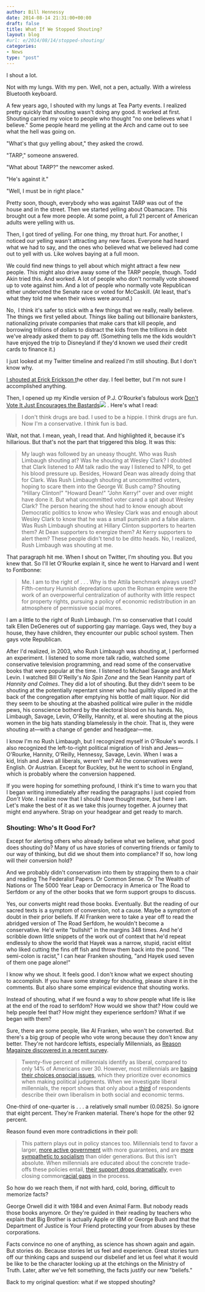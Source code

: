 ```yaml
---
author: Bill Hennessy
date: 2014-08-14 21:31:00+00:00
draft: false
title: What If We Stopped Shouting?
layout: blog
#url: e/2014/08/14/stopped-shouting/
categories:
- News
type: "post"
---
```


I shout a lot.

Not with my lungs. With my pen. Well, not a pen, actually. With a wireless Bluetooth keyboard.

A few years ago, I shouted with my lungs at Tea Party events. I realized pretty quickly that shouting wasn't doing any good. It worked at first. Shouting carried my voice to people who thought "no one believes what I believe." Some people heard me yelling at the Arch and came out to see what the hell was going on.

"What's that guy yelling about," they asked the crowd.

"TARP," someone answered.

"What about TARP?" the newcomer asked.

"He's against it."

"Well, I must be in right place."

Pretty soon, though, everybody who was against TARP was out of the house and in the street. Then we started yelling about Obamacare. This brought out a few more people. At some point, a full 21 percent of American adults were yelling with us.

Then, I got tired of yelling. For one thing, my throat hurt. For another, I noticed our yelling wasn't attracting any new faces. Everyone had heard what we had to say, and the ones who believed what we believed had come out to yell with us. Like wolves baying at a full moon.

We could find new things to yell about which might attract a few new people. This might also drive away some of the TARP people, though. Todd Akin tried this. And worked. A lot of people who don't normally vote showed up to vote against him. And a lot of people who normally vote Republican either undervoted the Senate race or voted for McCaskill. (At least, that's what they told me when their wives were around.)

No,  I think it's safer to stick with a few things that we really, really believe. The things we first yelled about. Things like bailing out billionaire banksters, nationalizing private companies that make cars that kill people, and borrowing trillions of dollars to distract the kids from the trillions in debt we've already asked them to pay off. (Something tells me the kids wouldn't have enjoyed the trip to Disneyland if they'd known we used _their_ credit cards to finance it.)

I just looked at my Twitter timeline and realized I'm still shouting. But I don't know why.

[I shouted at Erick Erickson t](https://hennessysview.com/2014/08/09/erick-erickson-reince-priebus/)he other day. I feel better, but I'm not sure I accomplished anything.

Then, I opened up my Kindle version of P.J. O'Rourke's fabulous work [Don't Vote It Just Encourages the Bastards](https://www.amazon.com/gp/product/0802145434/ref=as_li_tl?ie=UTF8&camp=1789&creative=390957&creativeASIN=0802145434&linkCode=as2&tag=hennesssview-20)![](https://ir-na.amazon-adsystem.com/e/ir?t=hennesssview-20&l=as2&o=1&a=0802145434)
. Here's what I read:



> I don't think drugs are bad. I used to be a hippie. I think drugs are fun. Now I'm a conservative. I think fun is bad.



Wait, not that. I mean, yeah, I read that. And highlighted it, because it's hillarious. But that's not the part that triggered this blog. It was this:



> My laugh was followed by an uneasy thought. Who was Rush Limbaugh shouting at? Was he shouting at Wesley Clark? I doubted that Clark listened to AM talk radio the way I listened to NPR, to get his blood pressure up. Besides, Howard Dean was already doing that for Clark. Was Rush Limbaugh shouting at uncommitted voters, hoping to scare them into the George W. Bush camp? Shouting "Hillary Clinton!" "Howard Dean!" "John Kerry!" over and over might have done it. But what uncommitted voter cared a spit about Wesley Clark? The person hearing the shout had to know enough about Democratic politics to know who Wesley Clark was and enough about Wesley Clark to know that he was a small pumpkin and a false alarm. Was Rush Limbaugh shouting at Hillary Clinton supporters to hearten them? At Dean supporters to energize them? At Kerry supporters to alert them? These people didn't tend to be ditto heads. No, I realized, Rush Limbaugh was shouting at me.



That paragraph hit me. When I shout on Twitter, I'm shouting you. But you knew that. So I'll let O'Rourke explain it, since he went to Harvard and I went to Fontbonne:



> Me. I am to the right of . . . Why is the Attila benchmark always used? Fifth-century Hunnish depredations upon the Roman empire were the work of an overpowerful centralization of authority with little respect for property rights, pursuing a policy of economic redistribution in an atmosphere of permissive social mores.

I am a little to the right of Rush Limbaugh. I'm so conservative that I could talk Ellen DeGeneres out of supporting gay marriage. Gays wed, they buy a house, they have children, they encounter our public school system. Then gays vote Republican.

After I'd realized, in 2003, who Rush Limbaugh was shouting at, I performed an experiment. I listened to some more talk radio, watched some conservative television programming, and read some of the conservative books that were popular at the time. I listened to Michael Savage and Mark Levin. I watched Bill O'Reilly's _No Spin Zone_ and the Sean Hannity part of _Hannity and Colmes_. They did a lot of shouting. But they didn't seem to be shouting at the potentially repentant sinner who had guiltily slipped in at the back of the congregation after emptying his bottle of malt liquor. Nor did they seem to be shouting at the abashed political wire puller in the middle pews, his conscience botherd by the electoral blood on his hands. No, Limbaugh, Savage, Levin, O'Reilly, Hannity, et al. were shouting at the pious women in the big hats standing blamelessly in the choir. That is, they were shouting at—with a change of gender and headgear—me.



I know I'm no Rush Limbaugh, but I recognized myself in O'Rouke's words. I also recognized the left-to-right political migration of Irish and Jews—O'Rourke, Hannity, O'Reilly, Hennessy, Savage, Levin. When I was a kid, Irish and Jews all liberals, weren't we? All the conservatives were English. Or Austrian. Except for Buckley, but he went to school in England, which is probably where the conversion happened.

If you were hoping for something profound, I think it's time to warn you that I began writing immediately after reading the paragraphs I just copied from _Don't Vote_. I realize now that I should have thought more, but here I am. Let's make the best of it as we take this journey together. A journey that might end anywhere. Strap on your headgear and get ready to march.



### Shouting: Who's It Good For?



Except for alerting others who already believe what we believe, what good does shouting do? Many of us have stories of converting friends or family to our way of thinking, but did we shout them into compliance? If so, how long will their conversion hold?

And we probably didn't conservatism into them by strapping them to a chair and reading The Federalist Papers. Or Common Sense. Or The Wealth of Nations or The 5000 Year Leap or Democracy in America or The Road to Serfdom or any of the other books that we form support groups to discuss.

Yes, our converts might read those books. Eventually. But the reading of our sacred texts is a symptom of conversion, not a cause. Maybe a symptom of doubt in their prior beliefs. If Al Franken were to take a year off to read the abridged version of The Road Serfdom, he wouldn't become a conservative. He'd write "bullshit" in the margins 348 times. And he'd scribble down little snippets of the work out of context that he'd repeat endlessly to show the world that Hayek was a narrow, stupid, racist elitist who liked cutting the fins off fish and throw them back into the pond. "The semi-colon is racist," I can hear Franken shouting, "and Hayek used seven of them one page alone!"

I know why we shout. It feels good. I don't know what we expect shouting to accomplish. If you have some strategy for shouting, please share it in the comments. But also share some empirical evidence that shouting works.

Instead of shouting, what if we found a way to _show_ people what life is like at the end of the road to serfdom? How would we show that? How could we help people feel that? How might they experience serfdom? What if we began with them?

Sure, there are some people, like Al Franken, who won't be converted. But there's a big group of people who vote wrong because they don't know any better. They're not hardcore leftists, especially Millennials, as [Reason Magainze discovered in a recent survey](https://reason.com/poll).



> 

> 
> Twenty-five percent of millennials identify as liberal, compared to only 14% of Americans over 30. However, most millennials are [basing their choices on](https://reason.com/poll/2014/07/16/millennials-arent-more-democratictheyre)[social issues](https://reason.com/poll/2014/07/17/social-issues-not-economics-largely-defi), which they prioritize over economics when making political judgments. When we investigate liberal millennials, the report shows that only about a [third](https://reason.com/poll/2014/07/17/social-issues-not-economics-largely-defi) of respondents describe their own liberalism in both social and economic terms.
> 
> 




One-third of one-quarter is . . . a relatively small number (0.0825). So ignore that eight percent. They're Franken material. There's hope for the other 92 percent.

Reason found even more contradictions in their poll:



> This pattern plays out in policy stances too. Millennials tend to favor a larger, [more active government](https://reason.com/poll/2014/07/10/what-millennials-think-government-should) with more guarantees, and are [more sympathetic to socialism](https://reason.com/poll/2014/07/16/millennials-dont-know-what-socialism-mea) than older generations. But this isn’t absolute. When millennials are educated about the concrete trade-offs these policies entail, [their support drops dramatically](https://reason.com/poll/2014/07/10/millennial-support-for-redistribution-an), even closing common[racial gaps](https://reason.com/poll/2014/07/10/millennials-prefer-small-government-if-l) in the process.



So how do we reach them, if not with hard, cold, boring, difficult to memorize facts?

George Orwell did it with 1984 and even Animal Farm. But nobody reads those books anymore. Or they're guided in their reading by teachers who explain that Big Brother is actually Apple or IBM or George Bush and that the Department of Justice is Your Friend protecting your from abuses by these corporations.

Facts convince no one of anything, as science has shown again and again. But stories do. Because stories let us feel and experience. Great stories turn off our thinking caps and suspend our disbelief and let us feel what it would be like to be the character looking up at the etchings on the Ministry of Truth. Later, after we've felt something, the facts justify our new "beliefs."

Back to my original question: what if we stopped shouting?
